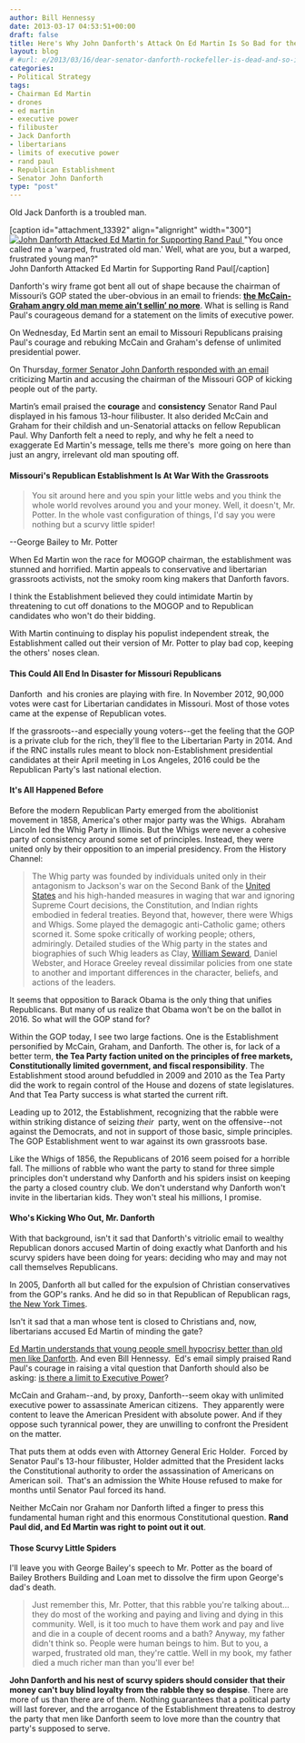```yaml
---
author: Bill Hennessy
date: 2013-03-17 04:53:51+00:00
draft: false
title: Here's Why John Danforth's Attack On Ed Martin Is So Bad for the GOP
layout: blog
# #url: e/2013/03/16/dear-senator-danforth-rockefeller-is-dead-and-so-is-your-message/
categories:
- Political Strategy
tags:
- Chairman Ed Martin
- drones
- ed martin
- executive power
- filibuster
- Jack Danforth
- libertarians
- limits of executive power
- rand paul
- Republican Establishment
- Senator John Danforth
type: "post"
---
```


Old Jack Danforth is a troubled man.

[caption id="attachment_13392" align="alignright" width="300"][![John Danforth Attacked Ed Martin for Supporting Rand Paul](https://hennessysview.com/wp-content/uploads/2013/03/potter-faceless-300x200.png)
](https://hennessysview.com/wp-content/uploads/2013/03/potter-faceless.png) "You once called me a 'warped, frustrated old man.' Well, what are you, but a warped, frustrated young man?"  
John Danforth Attacked Ed Martin for Supporting Rand Paul[/caption]

Danforth's wiry frame got bent all out of shape because the chairman of Missouri’s GOP stated the uber-obvious in an email to friends: [**the McCain-Graham angry old man meme ain’t sellin’ no more**](https://hennessysview.com/2013/03/12/why-here-is-the-real-reason-mccain-and-graham-lost-their-minds-over-rand-pauls-filibuster/). What is selling is Rand Paul's courageous demand for a statement on the limits of executive power.

On Wednesday, Ed Martin sent an email to Missouri Republicans praising Paul's courage and rebuking McCain and Graham's defense of unlimited presidential power.

On Thursday,[ former Senator John Danforth responded with an email](https://www.stltoday.com/news/local/govt-and-politics/political-fix/ed-martin-s-message-to-gop-draws-rebuke-from-danforth/article_006d0f8d-9354-5105-9e07-597d5cc386f9.html) criticizing Martin and accusing the chairman of the Missouri GOP of kicking people out of the party.

Martin’s email praised the **courage** and **consistency** Senator Rand Paul displayed in his famous 13-hour filibuster. It also derided McCain and Graham for their childish and un-Senatorial attacks on fellow Republican Paul. Why Danforth felt a need to reply, and why he felt a need to exaggerate Ed Martin's message, tells me there's  more going on here than just an angry, irrelevant old man spouting off.


#### Missouri's Republican Establishment Is At War With the Grassroots




> You sit around here and you spin your little webs and you think the whole world revolves around you and your money. Well, it doesn't, Mr. Potter. In the whole vast configuration of things, I'd say you were nothing but a scurvy little spider!

--George Bailey to Mr. Potter


When Ed Martin won the race for MOGOP chairman, the establishment was stunned and horrified. Martin appeals to conservative and libertarian grassroots activists, not the smoky room king makers that Danforth favors.

I think the Establishment believed they could intimidate Martin by threatening to cut off donations to the MOGOP and to Republican candidates who won't do their bidding.

With Martin continuing to display his populist independent streak, the Establishment called out their version of Mr. Potter to play bad cop, keeping the others' noses clean.


#### This Could All End In Disaster for Missouri Republicans


Danforth  and his cronies are playing with fire. In November 2012, 90,000 votes were cast for Libertarian candidates in Missouri. Most of those votes came at the expense of Republican votes.

If the grassroots--and especially young voters--get the feeling that the GOP is a private club for the rich, they'll flee to the Libertarian Party in 2014. And if the RNC installs rules meant to block non-Establishment presidential candidates at their April meeting in Los Angeles, 2016 could be the Republican Party's last national election.


#### It's All Happened Before


Before the modern Republican Party emerged from the abolitionist movement in 1858, America's other major party was the Whigs.  Abraham Lincoln led the Whig Party in Illinois. But the Whigs were never a cohesive party of consistency around some set of principles. Instead, they were united only by their opposition to an imperial presidency. From the History Channel:


> The Whig party was founded by individuals united only in their antagonism to Jackson's war on the Second Bank of the [United States](https://www.history.com/topics/states) and his high-handed measures in waging that war and ignoring Supreme Court decisions, the Constitution, and Indian rights embodied in federal treaties. Beyond that, however, there were Whigs and Whigs. Some played the demagogic anti-Catholic game; others scorned it. Some spoke critically of working people; others, admiringly. Detailed studies of the Whig party in the states and biographies of such Whig leaders as Clay, [William Seward](https://www.history.com/topics/william-seward), Daniel Webster, and Horace Greeley reveal dissimilar policies from one state to another and important differences in the character, beliefs, and actions of the leaders.


It seems that opposition to Barack Obama is the only thing that unifies Republicans. But many of us realize that Obama won't be on the ballot in 2016. So what will the GOP stand for?

Within the GOP today, I see two large factions. One is the Establishment personified by McCain, Graham, and Danforth. The other is, for lack of a better term, **the Tea Party faction united on the principles of free markets, Constitutionally limited government, and fiscal responsibility**. The Establishment stood around befuddled in 2009 and 2010 as the Tea Party did the work to regain control of the House and dozens of state legislatures. And that Tea Party success is what started the current rift.

Leading up to 2012, the Establishment, recognizing that the rabble were within striking distance of seizing _their_  party, went on the offensive--not against the Democrats, and not in support of those basic, simple principles. The GOP Establishment went to war against its own grassroots base.

Like the Whigs of 1856, the Republicans of 2016 seem poised for a horrible fall. The millions of rabble who want the party to stand for three simple principles don't understand why Danforth and his spiders insist on keeping the party a closed country club. We don't understand why Danforth won't invite in the libertarian kids. They won't steal his millions, I promise.


#### Who's Kicking Who Out, Mr. Danforth


With that background, isn't it sad that Danforth's vitriolic email to wealthy Republican donors accused Martin of doing exactly what Danforth and his scurvy spiders have been doing for years: deciding who may and may not call themselves Republicans.

In 2005, Danforth all but called for the expulsion of Christian conservatives from the GOP's ranks. And he did so in that Republican of Republican rags, [the New York Times](https://www.nytimes.com/2005/03/30/opinion/30danforth.html?_r=0).

Isn't it sad that a man whose tent is closed to Christians and, now, libertarians accused Ed Martin of minding the gate?

[Ed Martin understands that young people smell hypocrisy better than old men like Danforth](https://hennessysview.com/2013/02/25/why-gop-pandering-to-young-voters-backfires/). And even Bill Hennessy.  Ed's email simply praised Rand Paul's courage in raising a vital question that Danforth should also be asking: [is there a limit to Executive Power](https://www.conservativehq.com/article/12580-rand-paul-speech-cpac-makes-our-case-liberty-prize)?

McCain and Graham--and, by proxy, Danforth--seem okay with unlimited executive power to assassinate American citizens.  They apparently were content to leave the American President with absolute power. And if they oppose such tyrannical power, they are unwilling to confront the President on the matter.

That puts them at odds even with Attorney General Eric Holder.  Forced by Senator Paul's 13-hour filibuster, Holder admitted that the President lacks the Constitutional authority to order the assassination of Americans on American soil.  That's an admission the White House refused to make for months until Senator Paul forced its hand.

Neither McCain nor Graham nor Danforth lifted a finger to press this fundamental human right and this enormous Constitutional question. **Rand Paul did, and Ed Martin was right to point out it out**.


#### Those Scurvy Little Spiders


I'll leave you with George Bailey's speech to Mr. Potter as the board of Bailey Brothers Building and Loan met to dissolve the firm upon George's dad's death.


> Just remember this, Mr. Potter, that this rabble you're talking about... they do most of the working and paying and living and dying in this community. Well, is it too much to have them work and pay and live and die in a couple of decent rooms and a bath? Anyway, my father didn't think so. People were human beings to him. But to you, a warped, frustrated old man, they're cattle. Well in my book, my father died a much richer man than you'll ever be!


**John Danforth and his nest of scurvy spiders should consider that their money can't buy blind loyalty from the rabble they so despise**. There are more of us than there are of them. Nothing guarantees that a political party will last forever, and the arrogance of the Establishment threatens to destroy the party that men like Danforth seem to love more than the country that party's supposed to serve.
